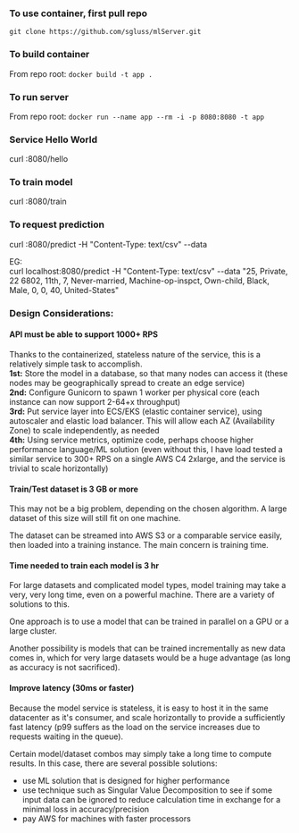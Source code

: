### To use container, first pull repo
`git clone https://github.com/sgluss/mlServer.git`

### To build container
From repo root:
`docker build -t app .`

### To run server
From repo root:
`docker run --name app --rm -i -p 8080:8080 -t app`

### Service Hello World
curl <host>:8080/hello

### To train model
curl <host>:8080/train

### To request prediction
curl <host>:8080/predict -H "Content-Type: text/csv" --data <CSV data>

EG:  
curl localhost:8080/predict -H "Content-Type: text/csv" --data "25, Private, 22
6802, 11th, 7, Never-married, Machine-op-inspct, Own-child, Black, Male, 0, 0, 40, United-States"

### Design Considerations:
#### API must be able to support 1000+ RPS
Thanks to the containerized, stateless nature of the service, this is a relatively simple task to accomplish.  
**1st:** Store the model in a database, so that many nodes can access it (these nodes may be geographically spread to create an edge service)    
**2nd:** Configure Gunicorn to spawn 1 worker per physical core (each instance can now support 2-64+x throughput)  
**3rd:** Put service layer into ECS/EKS (elastic container service), using autoscaler and elastic load balancer. This will allow each AZ (Availability Zone) to scale independently, as needed  
**4th:** Using service metrics, optimize code, perhaps choose higher performance language/ML solution (even without this, I have load tested a similar service to 300+ RPS on a single AWS C4 2xlarge, and the service is trivial to scale horizontally)   

#### Train/Test dataset is 3 GB or more
This may not be a big problem, depending on the chosen algorithm. A large dataset of this size will still fit on one machine.  

The dataset can be streamed into AWS S3 or a comparable service easily, then loaded into a training instance. The main concern is training time.  
#### Time needed to train each model is 3 hr
For large datasets and complicated model types, model training may take a very, very long time, even on a powerful machine. There are a variety of solutions to this.  

One approach is to use a model that can be trained in parallel on a GPU or a large cluster.

Another possibility is models that can be trained incrementally as new data comes in, which for very large datasets would be a huge advantage (as long as accuracy is not sacrificed).  

#### Improve latency (30ms or faster)
Because the model service is stateless, it is easy to host it in the same datacenter as it's consumer, and scale horizontally to provide a sufficiently fast latency (p99 suffers as the load on the service increases due to requests waiting in the queue).

Certain model/dataset combos may simply take a long time to compute results. In this case, there are several possible solutions:  
 - use ML solution that is designed for higher performance
 - use technique such as Singular Value Decomposition to see if some input data can be ignored to reduce calculation time in exchange for a minimal loss in accuracy/precision  
 - pay AWS for machines with faster processors
